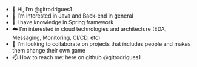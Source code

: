 - 👋 Hi, I’m @gitrodrigues1
- 👀 I’m interested in Java and Back-end in general
- 🌱 I have knowledge in Spring framework
- ☁️ I'm interested in cloud technologies and architecture (EDA, Messaging, Monitoring, CI/CD, etc) 
- 💞️ I’m looking to collaborate on projects that includes people and makes them change their own game 
- 📫 How to reach me: here on github @gitrodrigues1

<!---
gitrodrigues1/gitrodrigues1 is a ✨ special ✨ repository because its `README.md` (this file) appears on your GitHub profile.
You can click the Preview link to take a look at your changes.
--->
